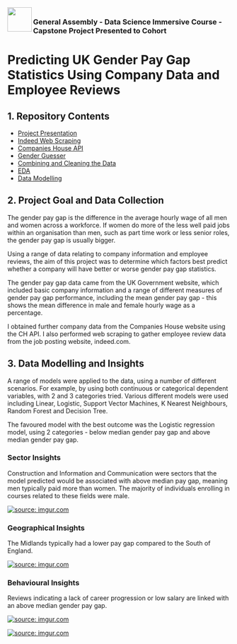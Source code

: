 <img src="http://imgur.com/1ZcRyrc.png" align="left" height="55px">

### General Assembly - Data Science Immersive Course - Capstone Project Presented to Cohort

# Predicting UK Gender Pay Gap Statistics Using Company Data and Employee Reviews

## 1. Repository Contents
- [Project Presentation](Capstone_Project_Presentation.pdf)
- [Indeed Web Scraping](1_indeed_scraping)
- [Companies House API](2_CH_API)
- [Gender Guesser](3_gender_guesser)
- [Combining and Cleaning the Data](4_combining_and_cleaning)
- [EDA](5_EDA)
- [Data Modelling](6_final_models)
  
  
## 2. Project Goal and Data Collection
The gender pay gap is the difference in the average hourly wage of all men and women across a workforce. If women do more of the less well paid jobs within an organisation than men, such as part time work or less senior roles, the gender pay gap is usually bigger.

Using a range of data relating to company information and employee reviews, the aim of this project was to determine which factors best predict whether a company will have better or worse gender pay gap statistics. 

The gender pay gap data came from the UK Government website, which included basic company information and a range of different measures of gender pay gap performance, including the mean gender pay gap - this shows the mean difference in male and female hourly wage as a percentage.

I obtained further company data from the Companies House website using the CH API. I also performed web scraping to gather employee review data from the job posting website, indeed.com.


## 3. Data Modelling and Insights
A range of models were applied to the data, using a number of different scenarios. For example, by using both continuous or categorical dependent variables, with 2 and 3 categories tried. Various different models were used including Linear, Logistic, Support Vector Machines, K Nearest Neighbours, Random Forest and Decision Tree.

The favoured model with the best outcome was the Logistic regression model, using 2 categories - below median gender pay gap and above median gender pay gap.

### Sector Insights
Construction and Information and Communication were sectors that the model predicted would be associated with above median pay gap, meaning men typically paid more than women. 
The majority of individuals enrolling in courses related to these fields were male. 

<a href="https://imgur.com/UCPTUIY"><img src="https://imgur.com/UCPTUIY.png" title="source: imgur.com" /></a>


### Geographical Insights
The Midlands typically had a lower pay gap compared to the South of England.

<a href="https://imgur.com/Xknq5xs"><img src="https://imgur.com/Xknq5xs.png" title="source: imgur.com" /></a>

### Behavioural Insights
Reviews indicating a lack of career progression or low salary are linked with an above median gender pay gap.

<a href="https://imgur.com/T3tp41T"><img src="https://imgur.com/T3tp41T.png" title="source: imgur.com" /></a>

<a href="https://imgur.com/gaZcNBV"><img src="https://imgur.com/gaZcNBV.png" title="source: imgur.com" /></a>
